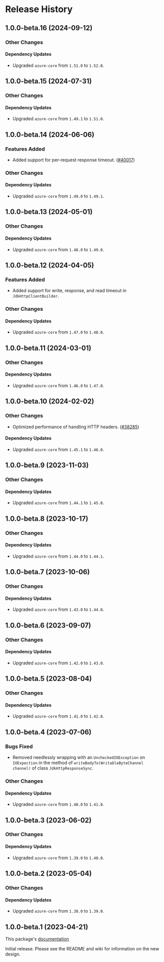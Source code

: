# Release History

## 1.0.0-beta.16 (2024-09-12)

### Other Changes

#### Dependency Updates

- Upgraded `azure-core` from `1.51.0` to `1.52.0`.

## 1.0.0-beta.15 (2024-07-31)

### Other Changes

#### Dependency Updates

- Upgraded `azure-core` from `1.49.1` to `1.51.0`.

## 1.0.0-beta.14 (2024-06-06)

### Features Added

- Added support for per-request response timeout. ([#40017](https://github.com/Azure/azure-sdk-for-java/pull/40017))

### Other Changes

#### Dependency Updates

- Upgraded `azure-core` from `1.49.0` to `1.49.1`.

## 1.0.0-beta.13 (2024-05-01)

### Other Changes

#### Dependency Updates

- Upgraded `azure-core` from `1.48.0` to `1.49.0`.

## 1.0.0-beta.12 (2024-04-05)

### Features Added

- Added support for write, response, and read timeout in `JdkHttpClientBuilder`.

### Other Changes

#### Dependency Updates

- Upgraded `azure-core` from `1.47.0` to `1.48.0`.

## 1.0.0-beta.11 (2024-03-01)

### Other Changes

#### Dependency Updates

- Upgraded `azure-core` from `1.46.0` to `1.47.0`.

## 1.0.0-beta.10 (2024-02-02)

### Other Changes

- Optimized performance of handling HTTP headers. ([#38285](https://github.com/Azure/azure-sdk-for-java/pull/38285))

#### Dependency Updates

- Upgraded `azure-core` from `1.45.1` to `1.46.0`.

## 1.0.0-beta.9 (2023-11-03)

### Other Changes

#### Dependency Updates

- Upgraded `azure-core` from `1.44.1` to `1.45.0`.

## 1.0.0-beta.8 (2023-10-17)

### Other Changes

#### Dependency Updates

- Upgraded `azure-core` from `1.44.0` to `1.44.1`.

## 1.0.0-beta.7 (2023-10-06)

### Other Changes

#### Dependency Updates

- Upgraded `azure-core` from `1.43.0` to `1.44.0`.

## 1.0.0-beta.6 (2023-09-07)

### Other Changes

#### Dependency Updates

- Upgraded `azure-core` from `1.42.0` to `1.43.0`.

## 1.0.0-beta.5 (2023-08-04)

### Other Changes

#### Dependency Updates

- Upgraded `azure-core` from `1.41.0` to `1.42.0`.

## 1.0.0-beta.4 (2023-07-06)

### Bugs Fixed

- Removed needlessly wrapping with an `UncheckedIOException` on `IOExpection` in the method of 
  `writeBodyTo(WritableByteChannel channel)` of class `JdkHttpResponseSync`.

### Other Changes

#### Dependency Updates

- Upgraded `azure-core` from `1.40.0` to `1.41.0`.

## 1.0.0-beta.3 (2023-06-02)

### Other Changes

#### Dependency Updates

- Upgraded `azure-core` from `1.39.0` to `1.40.0`.

## 1.0.0-beta.2 (2023-05-04)

### Other Changes

#### Dependency Updates

- Upgraded `azure-core` from `1.38.0` to `1.39.0`.

## 1.0.0-beta.1 (2023-04-21)
This package's
[documentation](https://github.com/Azure/azure-sdk-for-java/blob/main/sdk/core/azure-core-http-jdk-httpclient/README.md)

Initial release. Please see the README and wiki for information on the new design.


